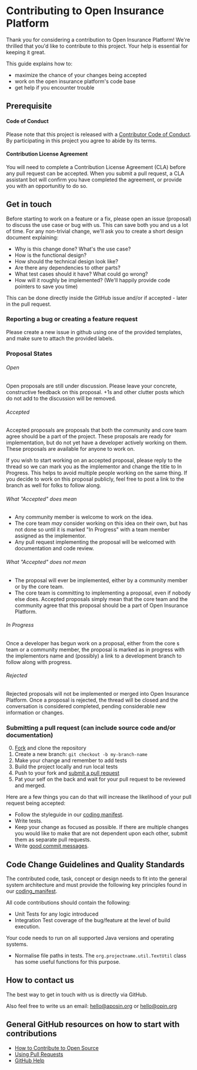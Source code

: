 # Contributing to Open Insurance Platform
Thank you for considering a contribution to Open Insurance Platform! 
We're thrilled that you'd like to contribute to this project. Your help is essential for keeping it great. 

This guide explains how to:

* maximize the chance of your changes being accepted
* work on the open insurance platform's code base
* get help if you encounter trouble

## Prerequisite

#### Code of Conduct

[fork]: https://github.com/ORG/REPO/fork
[pr]: https://github.com/ORG/REPO/compare
[style]: STYLEGUIDE
[quality-manifest]: CODING_MANIFEST.md
[code-of-conduct]: CODE_OF_CONDUCT.md
Please note that this project is released with a [Contributor Code of Conduct][code-of-conduct]. By participating in this project you agree to abide by its terms.

#### Contribution License Agreement

You will need to complete a Contribution License Agreement (CLA) before any pull request can be accepted. When you submit a pull request, a CLA assistant bot will confirm you have completed the agreement, or provide you with an opportunitiy to do so.

## Get in touch

Before starting to work on a feature or a fix, please open an issue (proposal) to discuss the use case or bug with us. This can save both you and us a lot of time.
For any non-trivial change, we'll ask you to create a short design document explaining:

* Why is this change done? What's the use case?
* How is the functional design? 
* How should the technical design look like?
* Are there any dependencies to other parts? 
* What test cases should it have? What could go wrong?
* How will it roughly be implemented? (We'll happily provide code pointers to save you time)

This can be done directly inside the GitHub issue and/or if accepted - later in the pull request.

### Reporting a bug or creating a feature request

Please create a new issue in github using one of the provided templates, and make sure to attach the provided labels.

### Proposal States
###### Open
Open proposals are still under discussion. Please leave your concrete, constructive feedback on this proposal. +1s and other clutter posts which do not add to the discussion will be removed.

###### Accepted
Accepted proposals are proposals that both the community and core team agree should be a part of the project. These proposals are ready for implementation, but do not yet have a developer actively working on them. These proposals are available for anyone to work on.

If you wish to start working on an accepted proposal, please reply to the thread so we can mark you as the implementor and change the title to In Progress. This helps to avoid multiple people working on the same thing. If you decide to work on this proposal publicly, feel free to post a link to the branch as well for folks to follow along.

###### What "Accepted" does mean
* Any community member is welcome to work on the idea.
* The core team _may_ consider working on this idea on their own, but has not done so until it is marked "In Progress" with a team member assigned as the implementor.
* Any pull request implementing the proposal will be welcomed with documentation and code review.

###### What "Accepted" does not mean
* The proposal will ever be implemented, either by a community member or by the core team.
* The core team is committing to implementing a proposal, even if nobody else does. Accepted proposals simply mean that the core  team and the community agree that this proposal should be a part of Open Insurance Platform.

###### In Progress
Once a developer has begun work on a proposal, either from the core s team or a community member, the proposal is marked as in progress with the implementors name and (possibly) a link to a development branch to follow along with progress.

###### Rejected
Rejected proposals will not be implemented or merged into Open Insurance Platform. Once a proposal is rejected, the thread will be closed and the conversation is considered completed, pending considerable new information or changes.

### Submitting a pull request (can include source code and/or documentation)

0. [Fork][fork] and clone the repository
0. Create a new branch: `git checkout -b my-branch-name`
0. Make your change and remember to add tests
0. Build the project locally and run local tests
0. Push to your fork and [submit a pull request][pr]
0. Pat your self on the back and wait for your pull request to be reviewed and merged.

Here are a few things you can do that will increase the likelihood of your pull request being accepted:

- Follow the styleguide in our [coding manifest][quality-manifest].
- Write tests.
- Keep your change as focused as possible. If there are multiple changes you would like to make that are not dependent upon each other, submit them as separate pull requests.
- Write [good commit messages](http://tbaggery.com/2008/04/19/a-note-about-git-commit-messages.html).


## Code Change Guidelines and Quality Standards

The contributed code, task, concept or design needs to fit into the general system architecture and must provide the following key principles found in our [coding_manifest][quality-manifest].

All code contributions should contain the following:

* Unit Tests for any logic introduced
* Integration Test coverage of the bug/feature at the level of build execution. 

Your code needs to run on all supported Java versions and operating systems. 

* Normalise file paths in tests. The `org.projectname.util.TextUtil` class has some useful functions for this purpose.

## How to contact us

The best way to get in touch with us is directly via GitHub. 

Also feel free to write us an email:
hello@aposin.org or hello@opin.org

## General GitHub resources on how to start with contributions

- [How to Contribute to Open Source](https://opensource.guide/how-to-contribute/)
- [Using Pull Requests](https://help.github.com/articles/about-pull-requests/)
- [GitHub Help](https://help.github.com)
